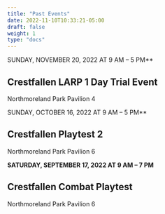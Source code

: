 ```yaml
---
title: "Past Events"
date: 2022-11-10T10:33:21-05:00
draft: false
weight: 1
type: "docs"
---
```




SUNDAY, NOVEMBER 20, 2022 AT 9 AM – 5 PM**

## **Crestfallen LARP 1 Day Trial Event**

Northmoreland Park Pavilion 4





SUNDAY, OCTOBER 16, 2022 AT 9 AM – 5 PM**

## **Crestfallen Playtest 2**

Northmoreland Park Pavilion 6





**SATURDAY, SEPTEMBER 17, 2022 AT 9 AM – 7 PM**

## **Crestfallen Combat Playtest**

Northmoreland Park Pavilion 6





